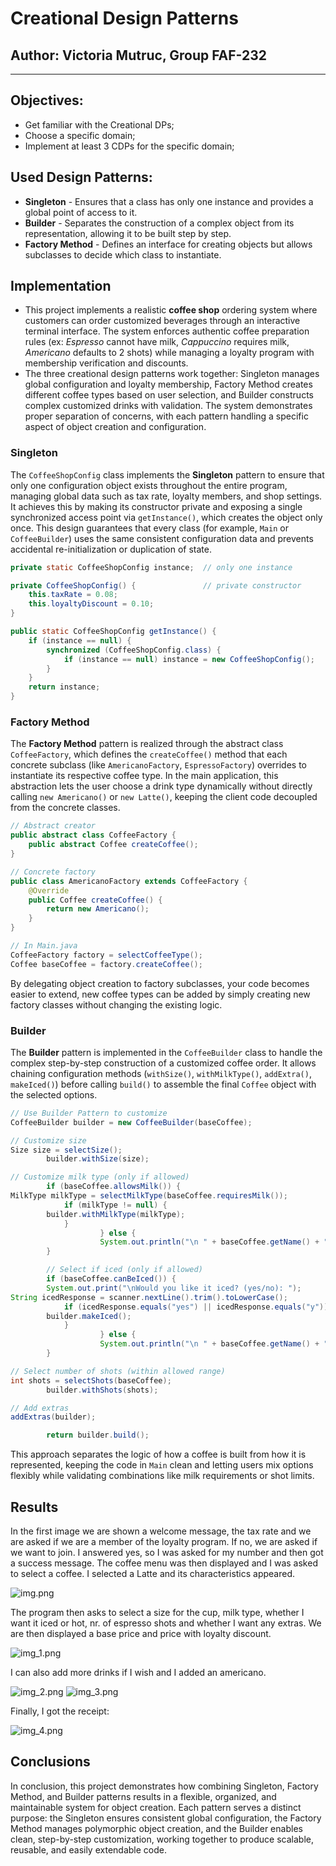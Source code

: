 # Creational Design Patterns


## Author: Victoria Mutruc, Group FAF-232

----

## Objectives:

* Get familiar with the Creational DPs;
* Choose a specific domain;
* Implement at least 3 CDPs for the specific domain;


## Used Design Patterns:

* **Singleton** - Ensures that a class has only one instance and provides a global point of access to it.
* **Builder** - Separates the construction of a complex object from its representation, allowing it to be built step by step.
* **Factory Method** - Defines an interface for creating objects but allows subclasses to decide which class to instantiate.


## Implementation

* This project implements a realistic **coffee shop** ordering system where customers can order customized beverages through an interactive terminal interface. The system enforces authentic coffee preparation rules (ex: *Espresso* cannot have milk, *Cappuccino* requires milk, *Americano* defaults to 2 shots) while managing a loyalty program with membership verification and discounts.
* The three creational design patterns work together: Singleton manages global configuration and loyalty membership, Factory Method creates different coffee types based on user selection, and Builder constructs complex customized drinks with validation. The system demonstrates proper separation of concerns, with each pattern handling a specific aspect of object creation and configuration.

### Singleton
The `CoffeeShopConfig` class implements the **Singleton** pattern to ensure that only one configuration object exists throughout the entire program, managing global data such as tax rate, loyalty members, and shop settings.
It achieves this by making its constructor private and exposing a single synchronized access point via `getInstance()`, which creates the object only once.
This design guarantees that every class (for example, `Main` or `CoffeeBuilder`) uses the same consistent configuration data and prevents accidental re-initialization or duplication of state.

```java
private static CoffeeShopConfig instance;  // only one instance

private CoffeeShopConfig() {               // private constructor
    this.taxRate = 0.08;
    this.loyaltyDiscount = 0.10;
}

public static CoffeeShopConfig getInstance() {
    if (instance == null) {
        synchronized (CoffeeShopConfig.class) {
            if (instance == null) instance = new CoffeeShopConfig();
        }
    }
    return instance;
}
```

### Factory Method
The **Factory Method** pattern is realized through the abstract class `CoffeeFactory`, which defines the `createCoffee()` method that each concrete subclass (like `AmericanoFactory`, `EspressoFactory`) overrides to instantiate its respective coffee type.
In the main application, this abstraction lets the user choose a drink type dynamically without directly calling `new Americano()` or `new Latte()`, keeping the client code decoupled from the concrete classes.

```java
// Abstract creator
public abstract class CoffeeFactory {
    public abstract Coffee createCoffee();
}

// Concrete factory
public class AmericanoFactory extends CoffeeFactory {
    @Override
    public Coffee createCoffee() {
        return new Americano();
    }
}

// In Main.java
CoffeeFactory factory = selectCoffeeType();
Coffee baseCoffee = factory.createCoffee();

```

By delegating object creation to factory subclasses, your code becomes easier to extend, new coffee types can be added by simply creating new factory classes without changing the existing logic.

### Builder
The **Builder** pattern is implemented in the `CoffeeBuilder` class to handle the complex step-by-step construction of a customized coffee order.
It allows chaining configuration methods (`withSize()`, `withMilkType()`, `addExtra()`, `makeIced()`) before calling `build()` to assemble the final `Coffee` object with the selected options.
```java
// Use Builder Pattern to customize
CoffeeBuilder builder = new CoffeeBuilder(baseCoffee);

// Customize size
Size size = selectSize();
        builder.withSize(size);

// Customize milk type (only if allowed)
        if (baseCoffee.allowsMilk()) {
MilkType milkType = selectMilkType(baseCoffee.requiresMilk());
            if (milkType != null) {
        builder.withMilkType(milkType);
            }
                    } else {
                    System.out.println("\n " + baseCoffee.getName() + " does not include milk.");
        }

        // Select if iced (only if allowed)
        if (baseCoffee.canBeIced()) {
        System.out.print("\nWould you like it iced? (yes/no): ");
String icedResponse = scanner.nextLine().trim().toLowerCase();
            if (icedResponse.equals("yes") || icedResponse.equals("y")) {
        builder.makeIced();
            }
                    } else {
                    System.out.println("\n " + baseCoffee.getName() + " is served hot only.");
        }

// Select number of shots (within allowed range)
int shots = selectShots(baseCoffee);
        builder.withShots(shots);

// Add extras
addExtras(builder);

        return builder.build();
```
This approach separates the logic of how a coffee is built from how it is represented, keeping the code in `Main` clean and letting users mix options flexibly while validating combinations like milk requirements or shot limits.
## Results
In the first image we are shown a welcome message, the tax rate and we are asked if we are a member of the loyalty program. If no, we are asked if we want to join. I answered yes, so I was asked for my number and then got a success message. The coffee menu was then displayed and I was asked to select a coffee. I selected a Latte and its characteristics appeared. 

![img.png](img.png)

The program then asks to select a size for the cup, milk type, whether I want it iced or hot, nr. of espresso shots and whether I want any extras. We are then displayed a base price and price with loyalty discount.

![img_1.png](img_1.png)

I can also add more drinks if I wish and I added an americano.

![img_2.png](img_2.png)
![img_3.png](img_3.png)

Finally, I got the receipt:

![img_4.png](img_4.png)
## Conclusions
In conclusion, this project demonstrates how combining Singleton, Factory Method, and Builder patterns results in a flexible, organized, and maintainable system for object creation.
Each pattern serves a distinct purpose: the Singleton ensures consistent global configuration, the Factory Method manages polymorphic object creation, and the Builder enables clean, step-by-step customization, working together to produce scalable, reusable, and easily extendable code.